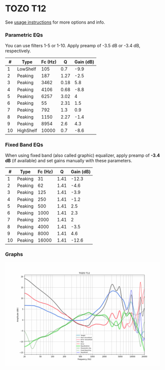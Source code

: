 # TOZO T12
See [usage instructions](https://github.com/jaakkopasanen/AutoEq#usage) for more options and info.

### Parametric EQs
You can use filters 1-5 or 1-10. Apply preamp of -3.5 dB or -3.4 dB, respectively.

|   # | Type      |   Fc (Hz) |    Q |   Gain (dB) |
|-----|-----------|-----------|------|-------------|
|   1 | LowShelf  |       105 | 0.7  |        -9.9 |
|   2 | Peaking   |       187 | 1.27 |        -2.5 |
|   3 | Peaking   |      3462 | 0.18 |         5.8 |
|   4 | Peaking   |      4106 | 0.68 |        -8.8 |
|   5 | Peaking   |      6257 | 3.02 |         4   |
|   6 | Peaking   |        55 | 2.31 |         1.5 |
|   7 | Peaking   |       792 | 1.3  |         0.9 |
|   8 | Peaking   |      1150 | 2.27 |        -1.4 |
|   9 | Peaking   |      8954 | 2.6  |         4.3 |
|  10 | HighShelf |     10000 | 0.7  |        -8.6 |

### Fixed Band EQs
When using fixed band (also called graphic) equalizer, apply preamp of **-3.4 dB** (if available) and set gains manually with these parameters.

|   # | Type    |   Fc (Hz) |    Q |   Gain (dB) |
|-----|---------|-----------|------|-------------|
|   1 | Peaking |        31 | 1.41 |       -12.3 |
|   2 | Peaking |        62 | 1.41 |        -4.6 |
|   3 | Peaking |       125 | 1.41 |        -3.9 |
|   4 | Peaking |       250 | 1.41 |        -1.2 |
|   5 | Peaking |       500 | 1.41 |         2.5 |
|   6 | Peaking |      1000 | 1.41 |         2.3 |
|   7 | Peaking |      2000 | 1.41 |         2   |
|   8 | Peaking |      4000 | 1.41 |        -3.5 |
|   9 | Peaking |      8000 | 1.41 |         4.6 |
|  10 | Peaking |     16000 | 1.41 |       -12.6 |

### Graphs
![](./TOZO%20T12.png)
